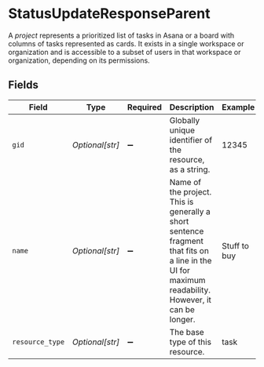 # StatusUpdateResponseParent

A *project* represents a prioritized list of tasks in Asana or a board with columns of tasks represented as cards. It exists in a single workspace or organization and is accessible to a subset of users in that workspace or organization, depending on its permissions.


## Fields

| Field                                                                                                                                              | Type                                                                                                                                               | Required                                                                                                                                           | Description                                                                                                                                        | Example                                                                                                                                            |
| -------------------------------------------------------------------------------------------------------------------------------------------------- | -------------------------------------------------------------------------------------------------------------------------------------------------- | -------------------------------------------------------------------------------------------------------------------------------------------------- | -------------------------------------------------------------------------------------------------------------------------------------------------- | -------------------------------------------------------------------------------------------------------------------------------------------------- |
| `gid`                                                                                                                                              | *Optional[str]*                                                                                                                                    | :heavy_minus_sign:                                                                                                                                 | Globally unique identifier of the resource, as a string.                                                                                           | 12345                                                                                                                                              |
| `name`                                                                                                                                             | *Optional[str]*                                                                                                                                    | :heavy_minus_sign:                                                                                                                                 | Name of the project. This is generally a short sentence fragment that fits on a line in the UI for maximum readability. However, it can be longer. | Stuff to buy                                                                                                                                       |
| `resource_type`                                                                                                                                    | *Optional[str]*                                                                                                                                    | :heavy_minus_sign:                                                                                                                                 | The base type of this resource.                                                                                                                    | task                                                                                                                                               |